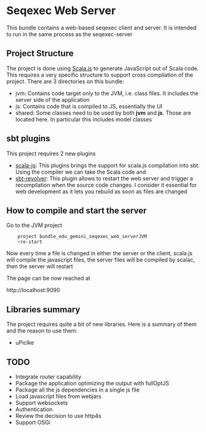 # Seqexec Web Server

This bundle contains a web-based seqexec client and server. It is intended to run in the same process as the seqexec-server

## Project Structure

The project is done using [Scala.js](http://www.scala-js.org/) to generate JavaScript out of Scala code. This requires a very specific structure to support cross compilation of the project. There are 3 directories on this bundle:

* jvm: Contains code target only to the JVM, i.e. class files. It includes the server side of the application
* js: Contains code that is compiled to JS, essentially the UI
* shared: Some classes need to be used by both **jvm** and **js**. Those are located here. In particular this includes model classes

## sbt plugins

This project requires 2 new plugins

* [scala-js](http://www.scala-js.org/doc/sbt-plugin.html): This plugins brings the support for scala.js compilation into sbt. Using the compiler we can take the Scala code and 
* [sbt-revolver](https://github.com/spray/sbt-revolver): This plugin allows to restart the web server and trigger a recompilation when the source code changes. I consider it essential for web development as it lets you rebuild as soon as files are changed

## How to compile and start the server

Go to the JVM project

```
    project bundle_edu_gemini_seqexec_web_serverJVM
    ~re-start
```

Now every time a file is changed in either the server or the client, scala.js will compile the javascript files, the server files will be compiled by scalac, then the server will restart

The page can be now reached at

http://localhost:9090

## Libraries summary

The project requires quite a bit of new libraries. Here is a summary of them and the reason to use them:

* uPiclke

## TODO

* Integrate router capability
* Package the application optimizing the output with fullOptJS 
* Package all the js dependencies in a single js file
* Load javascript files from webjars
* Support websockets
* Authentication
* Review the decision to use http4s
* Support OSGi
